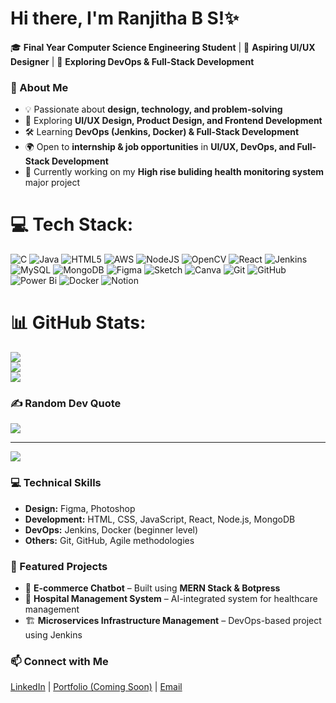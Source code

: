# Hi there, I'm Ranjitha B S!✨ 

🎓 **Final Year Computer Science Engineering Student** | 🎨 **Aspiring UI/UX Designer** | 🚀 **Exploring DevOps & Full-Stack Development**  

### 🔹 About Me  
- 💡 Passionate about **design, technology, and problem-solving**  
- 🎨 Exploring **UI/UX Design, Product Design, and Frontend Development**  
- 🛠️ Learning **DevOps (Jenkins, Docker) & Full-Stack Development**  
- 🌍 Open to **internship & job opportunities** in **UI/UX, DevOps, and Full-Stack Development**  
- 📜 Currently working on my **High rise buliding health monitoring system** major project 
# 💻 Tech Stack:
![C](https://img.shields.io/badge/c-%2300599C.svg?style=for-the-badge&logo=c&logoColor=white) ![Java](https://img.shields.io/badge/java-%23ED8B00.svg?style=for-the-badge&logo=openjdk&logoColor=white) ![HTML5](https://img.shields.io/badge/html5-%23E34F26.svg?style=for-the-badge&logo=html5&logoColor=white) ![AWS](https://img.shields.io/badge/AWS-%23FF9900.svg?style=for-the-badge&logo=amazon-aws&logoColor=white) ![NodeJS](https://img.shields.io/badge/node.js-6DA55F?style=for-the-badge&logo=node.js&logoColor=white) ![OpenCV](https://img.shields.io/badge/opencv-%23white.svg?style=for-the-badge&logo=opencv&logoColor=white) ![React](https://img.shields.io/badge/react-%2320232a.svg?style=for-the-badge&logo=react&logoColor=%2361DAFB) ![Jenkins](https://img.shields.io/badge/jenkins-%232C5263.svg?style=for-the-badge&logo=jenkins&logoColor=white) ![MySQL](https://img.shields.io/badge/mysql-4479A1.svg?style=for-the-badge&logo=mysql&logoColor=white) ![MongoDB](https://img.shields.io/badge/MongoDB-%234ea94b.svg?style=for-the-badge&logo=mongodb&logoColor=white) ![Figma](https://img.shields.io/badge/figma-%23F24E1E.svg?style=for-the-badge&logo=figma&logoColor=white) ![Sketch](https://img.shields.io/badge/Sketch-FFB387?style=for-the-badge&logo=sketch&logoColor=black) ![Canva](https://img.shields.io/badge/Canva-%2300C4CC.svg?style=for-the-badge&logo=Canva&logoColor=white) ![Git](https://img.shields.io/badge/git-%23F05033.svg?style=for-the-badge&logo=git&logoColor=white) ![GitHub](https://img.shields.io/badge/github-%23121011.svg?style=for-the-badge&logo=github&logoColor=white) ![Power Bi](https://img.shields.io/badge/power_bi-F2C811?style=for-the-badge&logo=powerbi&logoColor=black) ![Docker](https://img.shields.io/badge/docker-%230db7ed.svg?style=for-the-badge&logo=docker&logoColor=white) ![Notion](https://img.shields.io/badge/Notion-%23000000.svg?style=for-the-badge&logo=notion&logoColor=white)
# 📊 GitHub Stats:
![](https://github-readme-stats.vercel.app/api?username=Ranjitha-zoro&theme=dark&hide_border=false&include_all_commits=false&count_private=false)<br/>
![](https://nirzak-streak-stats.vercel.app/?user=Ranjitha-zoro&theme=dark&hide_border=false)<br/>
![](https://github-readme-stats.vercel.app/api/top-langs/?username=Ranjitha-zoro&theme=dark&hide_border=false&include_all_commits=false&count_private=false&layout=compact)

### ✍️ Random Dev Quote
![](https://quotes-github-readme.vercel.app/api?type=horizontal&theme=light)

---
[![](https://visitcount.itsvg.in/api?id=Ranjitha-zoro&icon=0&color=5)](https://visitcount.itsvg.in)

<!-- Proudly created with GPRM ( https://gprm.itsvg.in ) -->

### 💻 Technical Skills  
- **Design:** Figma, Photoshop  
- **Development:** HTML, CSS, JavaScript, React, Node.js, MongoDB  
- **DevOps:** Jenkins, Docker (beginner level)  
- **Others:** Git, GitHub, Agile methodologies  

### 📌 Featured Projects  
- 🚀 **E-commerce Chatbot** – Built using **MERN Stack & Botpress**  
- 🏥 **Hospital Management System** – AI-integrated system for healthcare management  
- 🏗️ **Microservices Infrastructure Management** – DevOps-based project using Jenkins  

### 📫 Connect with Me  
[LinkedIn](https://www.linkedin.com/in/ranjitha-b-s-3020bb243/) | [Portfolio (Coming Soon)](#) | [Email](ranjithabs2222@gmail.com) 
